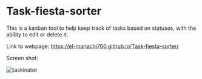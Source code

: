 # Task-fiesta-sorter

This is a kanban tool to help keep track of tasks based on statuses, with the ability to edit or delete it.

Link to webpage:
https://el-mariachi760.github.io/Task-fiesta-sorter/

Screen shot:

![taskinator](https://user-images.githubusercontent.com/94568874/166128702-7267faed-e5a4-4a93-8c71-38dbe88aa717.png)
